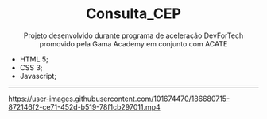 <h1 align="center">Consulta_CEP</h1>
<p align="center">Projeto desenvolvido durante programa de aceleração DevForTech promovido pela Gama Academy em conjunto com ACATE</p>

- HTML 5;
- CSS 3;
- Javascript;
-----



https://user-images.githubusercontent.com/101674470/186680715-872146f2-ce71-452d-b519-78f1cb297011.mp4


